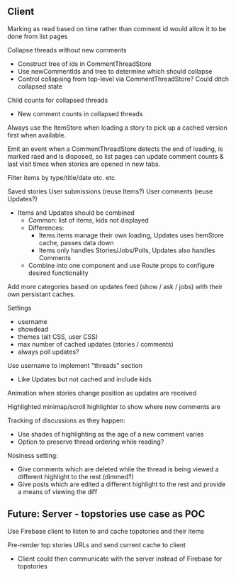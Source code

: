 ## Client

Marking as read based on time rather than comment id would allow it to be done
from list pages

Collapse threads without new comments
* Construct tree of ids in CommentThreadStore
* Use newCommentIds and tree to determine which should collapse
* Control collapsing from top-level via CommentThreadStore? Could ditch
  collapsed state

Child counts for collapsed threads
* New comment counts in collapsed threads

Always use the ItemStore when loading a story to pick up a cached version first
when available.

Emit an event when a CommentThreadStore detects the end of loading, is marked
raed and is disposed, so list pages can update comment counts & last visit times
when stories are opened in new tabs.

Filter items by type/title/date etc. etc.

Saved stories
User submissions (reuse Items?)
User comments (reuse Updates?)
* Items and Updates should be combined
  * Common: list of items, kids not displayed
  * Differences:
    * Items items manage their own loading, Updates uses ItemStore cache, passes data down
    * Items only handles Stories/Jobs/Polls, Updates also handles Comments
  * Combine into one component and use Route props to configure desired functionality

Add more categories based on updates feed (show / ask / jobs) with their own
persistant caches.

Settings
* username
* showdead
* themes (alt CSS, user CSS)
* max number of cached updates (stories / comments)
* always poll updates?

Use username to implement "threads" section
* Like Updates but not cached and include kids

Animation when stories change position as updates are received

Highlighted minimap/scroll highlighter to show where new comments are

Tracking of discussions as they happen:
* Use shades of highlighting as the age of a new comment varies
* Option to preserve thread ordering while reading?

Nosiness setting:
* Give comments which are deleted while the thread is being viewed a different
  highlight to the rest (dimmed?)
* Give posts which are edited a different highlight to the rest and provide a
  means of viewing the diff

## Future: Server - topstories use case as POC

Use Firebase client to listen to and cache topstories and their items

Pre-render top stories URLs and send current cache to client
* Client could then communicate with the server instead of Firebase for topstories